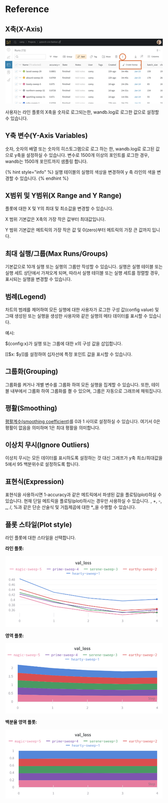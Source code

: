 # Reference

## **X축\(X-Axis\)**

![X&#xCD95; &#xC120;&#xD0DD;&#xD558;&#xAE30;](../../../../.gitbook/assets/image%20%2815%29.png)

 사용자는 라인 플롯의 X축을 숫자로 로그되는한, wandb.log로 로그한 값으로 설정할 수 있습니다.

##  **Y축 변수\(Y-Axis Variables\)**

 숫자, 숫자의 배열 또는 숫자의 히스토그램으로 로그 하는 한, wandb.log로 로그된 값으로 y축을 설정하실 수 있습니다. 변수로 1500개 이상의 포인트를 로그한 경우, wandb는 1500개 포인트까지 샘플링 합니다.

{% hint style="info" %}
실행 테이블의 실행의 색상을 변경하여 y 축 라인의 색을 변경할 수 있습니다.
{% endhint %}

## **X범위 및 Y범위\(X Range and Y Range\)**

플롯에 대한 X 및 Y의 최대 및 최소값을 변경할 수 있습니다.

X 범위 기본값은 X축의 가장 작은 값부터 최대값입니다.

Y 범위 기본값은 메트릭의 가장 작은 값 및 0\(zero\)부터 메트릭의 가장 큰 값까지 입니다.

## **최대 실행/그룹\(Max Runs/Groups\)**

기본값으로 10개 실행 또는 실행의 그룹만 작성할 수 있습니다. 실행은 실행 테이블 또는 실행 세트 상단에서 가져오게 되며, 따라서 실행 테이블 또는 실행 세트를 정렬할 경우, 표시되는 실행을 변경할 수 있습니다.

## **범례\(Legend\)**

차트의 범례를 제어하여 모든 실행에 대한 사용자가 로그한 구성 값\(config value\) 및 그때 생성된 또는 실행을 생성한 사용자와 같은 실행의 메타 데이터를 표시할 수 있습니다.

 예시:

${config:x}가 실행 또는 그룹에 대한 x의 구성 값을 삽입합니다.

\[\[$x: $y\]\]를 설정하여 십자선에 특정 포인트 값을 표시할 수 있습니다.

##  **그룹화\(Grouping\)**

그룹화를 켜거나 개별 변수를 그룹화 하여 모든 실행을 집계할 수 있습니다. 또한, 테이블 내부에서 그룹화 하여 그룹화를 켤 수 있으며, 그룹은 자동으로 그래프에 채워집니다.

##  **평활\(Smoothing\)**

 [평활계수\(smoothing coefficient\)](https://docs.wandb.ai/v/ko/library/technical-faq#w-and-b-tensorboard)를 0과 1 사이로 설정하실 수 있습니다. 여기서 0은 평활이 없음을 의미하며 1은 최대 평활을 의미합니다.

##  **이상치 무시\(Ignore Outliers\)**

 이상치 무시는 모든 데이터를 표시하도록 설정하는 것 대신 그래프가 y축 최소/최대값을 5에서 95 백분위수로 설정하도록 합니다.

##  **표현식\(Expression\)**

 표현식을 사용하시면 1-accuracy과 같은 메트릭에서 파생된 값을 플로팅\(plot\)하실 수 있습니다. 현재 단일 메트릭을 플로팅\(plot\)하시는 경우만 사용하실 수 있습니다. , +, -, _, /, %과 같은 단순 산술식 및 거듭제곱에 대한 \*_을 수행할 수 있습니다.

##  **플롯 스타일\(Plot style\)**

 라인 플롯에 대한 스타일을 선택합니다.

**라인 플롯:**

![](../../../../.gitbook/assets/image%20%285%29%20%282%29%20%283%29%20%283%29%20%283%29%20%282%29%20%281%29.png)

 **영역 플롯:**

![](../../../../.gitbook/assets/image%20%2835%29%20%281%29%20%282%29%20%283%29%20%283%29%20%283%29%20%283%29%20%281%29%20%282%29.png)

**백분율 영역 플롯:**

![](../../../../.gitbook/assets/image%20%2869%29%20%284%29%20%286%29%20%284%29.png)

